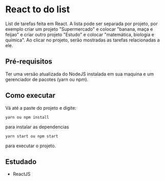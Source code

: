 # React to do list 
List de tarefas feita em React. A lista pode ser separada por projeto, por exemplo criar um projeto "Supermercado" e colocar "banana, maça e feijao" e criar outro projeto "Estudo" e colocar "matemática, biologia e química". Ao clicar no projeto, serão mostradas as tarefas relacionadas a ele.

## Pré-requisitos
Ter uma versão atualizada do NodeJS instalada em sua maquina e um gerenciador de pacotes (yarn ou npm).

## Como executar
Vá até a paste do projeto e digite:
```
yarn ou npm install
```
para instalar as dependencias
```
yarn start ou npm start
```
para executar o projeto.
## Estudado
* ReactJS
